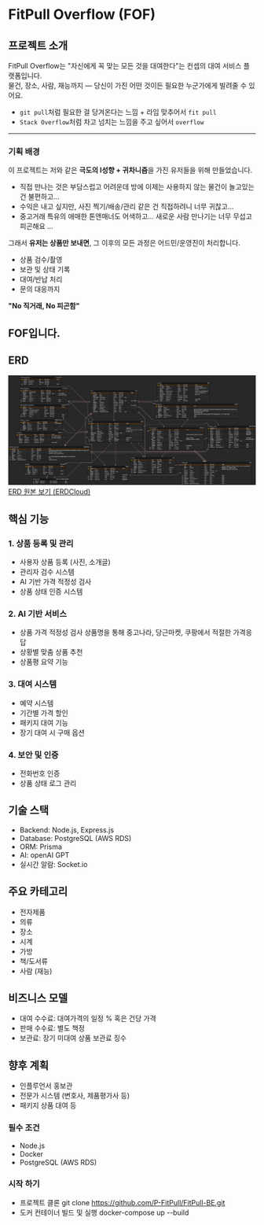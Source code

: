 # FitPull Overflow (FOF)

## 프로젝트 소개

FitPull Overflow는 "자신에게 꼭 맞는 모든 것을 대여한다"는 컨셉의 대여 서비스 플랫폼입니다.  
물건, 장소, 사람, 재능까지 — 당신이 가진 어떤 것이든 필요한 누군가에게 빌려줄 수 있어요.

-   `git pull`처럼 필요한 걸 당겨온다는 느낌 + 라임 맞추어서 `fit pull`
-   `Stack Overflow`처럼 차고 넘치는 느낌을 주고 싶어서 `overflow`

---

### 기획 배경

이 프로젝트는 저와 같은 **극도의 I성향 + 귀차니즘**을 가진 유저들을 위해 만들었습니다.

-   직접 만나는 것은 부담스럽고 어려운데 방에 이제는 사용하지 않는 물건이 놀고있는건 불편하고...
-   수익은 내고 싶지만, 사진 찍기/배송/관리 같은 건 직접하려니 너무 귀찮고...
-   중고거래 특유의 애매한 톤앤매너도 어색하고... 새로운 사람 만나기는 너무 무섭고 피곤해요 ...

그래서 **유저는 상품만 보내면**, 그 이후의 모든 과정은 어드민/운영진이 처리합니다.

-   상품 검수/촬영
-   보관 및 상태 기록
-   대여/반납 처리
-   문의 대응까지

**"No 직거래, No 피곤함"**

## FOF입니다.

## ERD

![FOF ERD 전체](./docs/erd/FOFFOURTHERD.png)
[ERD 원본 보기 (ERDCloud)](https://www.erdcloud.com/d/waj7NZ2NAPBamqBPM)

## 핵심 기능

### 1. 상품 등록 및 관리

-   사용자 상품 등록 (사진, 소개글)
-   관리자 검수 시스템
-   AI 기반 가격 적정성 검사
-   상품 상태 인증 시스템

### 2. AI 기반 서비스

-   상품 가격 적정성 검사 상품명을 통해 중고나라, 당근마켓, 쿠팡에서 적절한 가격응답
-   상황별 맞춤 상품 추천
-   상품평 요약 기능

### 3. 대여 시스템

-   예약 시스템
-   기간별 가격 할인
-   패키지 대여 기능
-   장기 대여 시 구매 옵션

### 4. 보안 및 인증

-   전화번호 인증
-   상품 상태 로그 관리 

## 기술 스택

-   Backend: Node.js, Express.js
-   Database: PostgreSQL (AWS RDS)
-   ORM: Prisma
-   AI: openAI GPT
-   실시간 알람: Socket.io

## 주요 카테고리

-   전자제품
-   의류
-   장소
-   시계
-   가방
-   책/도서류
-   사람 (재능)

## 비즈니스 모델

-   대여 수수료: 대여가격의 일정 % 혹은 건당 가격
-   판매 수수료: 별도 책정 
-   보관료: 장기 미대여 상품 보관료 징수

## 향후 계획

-   인플루언서 홍보관
-   전문가 시스템 (변호사, 제품평가사 등)
-   패키지 상품 대여 등

### 필수 조건

-   Node.js
-   Docker
-   PostgreSQL (AWS RDS)

### 시작 하기 

-  프로젝트 클론
git clone https://github.com/P-FitPull/FitPull-BE.git
-  도커 컨테이너 빌드 및 실행
docker-compose up --build
